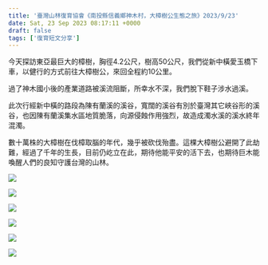 ```yaml
---
title: '臺灣山林復育協會《南投縣信義鄉神木村，大樟樹公生態之旅》2023/9/23'
date: Sat, 23 Sep 2023 08:17:11 +0000
draft: false
tags: ['復育短文分享']
---
```


今天探訪東亞最巨大的樟樹，胸徑4.2公尺，樹高50公尺，我們從新中橫愛玉橋下車，以健行的方式前往大樟樹公，來回全程約10公里。

過了神木國小後的產業道路被溪流阻斷，所幸水不深，我們脫下鞋子涉水過溪。

此次行經新中橫的路段為陳有蘭溪的溪谷，寬闊的溪谷有別於臺灣其它峽谷形的溪谷，也因陳有蘭溪集水區地質脆落，向源侵蝕作用強烈，故造成濁水溪的溪水終年混濁。

數十萬株的大樟樹在伐樟取腦的年代，幾乎被砍伐殆盡。這棵大樟樹公避開了此劫難，經過了千年的生長，目前仍屹立在此，期待他能平安的活下去，也期待巨木能喚醒人們的良知守護台灣的山林。

![](https://www.reforestation.tw/wp-content/uploads/2024/01/376884858_7056298544389725_7807258461732260054_n-768x1024.jpg)

![](https://www.reforestation.tw/wp-content/uploads/2024/01/380749674_7056299027723010_4537851292549655918_n-768x1024.jpg)

![](https://www.reforestation.tw/wp-content/uploads/2024/01/380780629_7056298827723030_5558731062921496662_n-768x1024.jpg)

![](https://www.reforestation.tw/wp-content/uploads/2024/01/380819649_7056298911056355_1507153637337912328_n-1024x768.jpg)

![](https://www.reforestation.tw/wp-content/uploads/2024/01/380826267_7056298461056400_6876629055668766131_n-768x1024.jpg)

![](https://www.reforestation.tw/wp-content/uploads/2024/01/382228735_7056298714389708_2402259142026521569_n-1024x768.jpg)